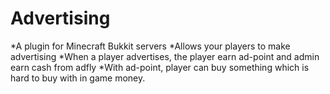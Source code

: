 # Advertising
*A plugin for Minecraft Bukkit servers
*Allows your players to make advertising
*When a player advertises, the player earn ad-point and admin earn cash from adfly
*With ad-point, player can buy something which is hard to buy with in game money.
